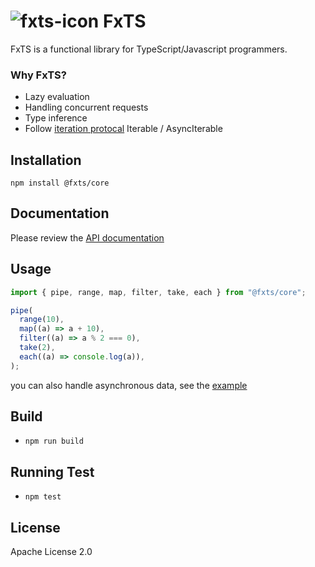 # ![fxts-icon](https://user-images.githubusercontent.com/10924072/141757649-cc715e62-21bb-441d-aeae-4732154ded10.png) FxTS

FxTS is a functional library for TypeScript/Javascript programmers.

### Why FxTS?

- Lazy evaluation
- Handling concurrent requests
- Type inference
- Follow [iteration protocal](https://developer.mozilla.org/en-US/docs/Web/JavaScript/Reference/Iteration_protocols) Iterable / AsyncIterable

## Installation

```
npm install @fxts/core
```

## Documentation

Please review the [API documentation](https://fxts.dev/docs/index)

## Usage

```ts
import { pipe, range, map, filter, take, each } from "@fxts/core";

pipe(
  range(10),
  map((a) => a + 10),
  filter((a) => a % 2 === 0),
  take(2),
  each((a) => console.log(a)),
);
```

you can also handle asynchronous data, see the [example](https://fxts.dev/docs/overview#examples)

## Build

- `npm run build`

## Running Test

- `npm test`

## License

Apache License 2.0
